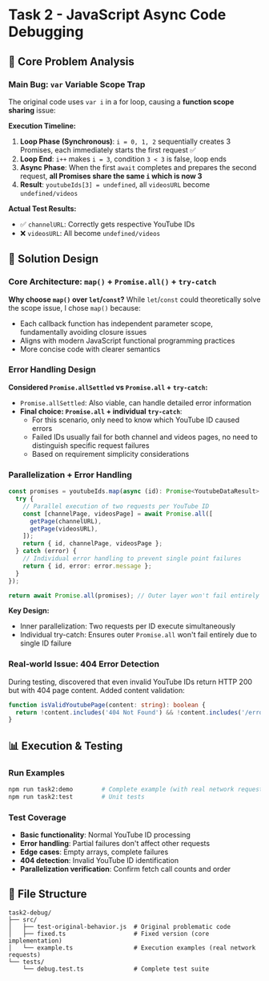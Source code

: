 # Task 2 - JavaScript Async Code Debugging

## 🎯 Core Problem Analysis

### Main Bug: `var` Variable Scope Trap
The original code uses `var i` in a for loop, causing a **function scope sharing** issue:

**Execution Timeline:**
1. **Loop Phase (Synchronous)**: `i = 0, 1, 2` sequentially creates 3 Promises, each immediately starts the first request ✅
2. **Loop End**: `i++` makes `i = 3`, condition `3 < 3` is false, loop ends
3. **Async Phase**: When the first `await` completes and prepares the second request, **all Promises share the same `i` which is now 3**
4. **Result**: `youtubeIds[3] = undefined`, all `videosURL` become `undefined/videos`

**Actual Test Results:**
- ✅ `channelURL`: Correctly gets respective YouTube IDs  
- ❌ `videosURL`: All become `undefined/videos`

## 🚀 Solution Design

### Core Architecture: `map()` + `Promise.all()` + `try-catch`

**Why choose `map()` over `let`/`const`?**
While `let`/`const` could theoretically solve the scope issue, I chose `map()` because:
- Each callback function has independent parameter scope, fundamentally avoiding closure issues
- Aligns with modern JavaScript functional programming practices
- More concise code with clearer semantics

### Error Handling Design

**Considered `Promise.allSettled` vs `Promise.all` + `try-catch`:**
- `Promise.allSettled`: Also viable, can handle detailed error information
- **Final choice: `Promise.all` + individual `try-catch`**:
  - For this scenario, only need to know which YouTube ID caused errors
  - Failed IDs usually fail for both channel and videos pages, no need to distinguish specific request failures
  - Based on requirement simplicity considerations

### Parallelization + Error Handling
```typescript
const promises = youtubeIds.map(async (id): Promise<YoutubeDataResult> => {
  try {
    // Parallel execution of two requests per YouTube ID
    const [channelPage, videosPage] = await Promise.all([
      getPage(channelURL),
      getPage(videosURL),
    ]);
    return { id, channelPage, videosPage };
  } catch (error) {
    // Individual error handling to prevent single point failures
    return { id, error: error.message };
  }
});

return await Promise.all(promises); // Outer layer won't fail entirely due to individual failures
```
**Key Design:**
- Inner parallelization: Two requests per ID execute simultaneously
- Individual try-catch: Ensures outer `Promise.all` won't fail entirely due to single ID failure

### Real-world Issue: 404 Error Detection
During testing, discovered that even invalid YouTube IDs return HTTP 200 but with 404 page content. Added content validation:
```typescript
function isValidYoutubePage(content: string): boolean {
  return !content.includes('404 Not Found') && !content.includes('/error?src=404');
}
```

## 📊 Execution & Testing

### Run Examples
```bash
npm run task2:demo        # Complete example (with real network requests)
npm run task2:test        # Unit tests
```

### Test Coverage
- **Basic functionality**: Normal YouTube ID processing
- **Error handling**: Partial failures don't affect other requests
- **Edge cases**: Empty arrays, complete failures
- **404 detection**: Invalid YouTube ID identification
- **Parallelization verification**: Confirm fetch call counts and order

## 📁 File Structure
```
task2-debug/
├── src/
│   ├── test-original-behavior.js  # Original problematic code
│   ├── fixed.ts                   # Fixed version (core implementation)
│   └── example.ts                 # Execution examples (real network requests)
└── tests/
    └── debug.test.ts              # Complete test suite
```